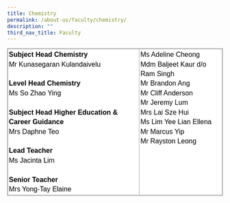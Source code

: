```yaml
---
title: Chemistry
permalink: /about-us/faculty/chemistry/
description: ""
third_nav_title: Faculty
---
```

<table style="margin: 0px; outline: 0px; padding: 0px; border-collapse: collapse; border: 1px solid rgb(170, 170, 170); color: rgb(0, 0, 0); font-family: Nunito, sans-serif; font-size: 16px; font-style: normal; font-variant-ligatures: normal; font-variant-caps: normal; font-weight: 400; letter-spacing: normal; orphans: 2; text-align: left; text-transform: none; white-space: normal; widows: 2; word-spacing: 0px; -webkit-text-stroke-width: 0px; background-color: rgb(255, 255, 255); text-decoration-thickness: initial; text-decoration-style: initial; text-decoration-color: initial;" class="iveo_table ives_tab_simple3" cellpadding="0" cellspacing="0" width="100%" border="0"><tbody style="margin: 0px; outline: 0px; padding: 0px;"><tr style="margin: 0px; outline: 0px; padding: 0px;"><td style="margin: 0px; outline: 0px; padding: 2px; text-align: center; border: 1px solid rgb(170, 170, 170);" valign="top"><div style="margin: 0px; outline: 0px; padding: 0px; line-height: 22.4px; text-align: left;"><strong style="margin: 0px; outline: 0px; padding: 0px; background-color: initial;">Subject Head Chemistry</strong><br style="margin: 0px; outline: 0px; padding: 0px;"></div><div style="margin: 0px; outline: 0px; padding: 0px; line-height: 22.4px; text-align: left;">Mr Kunasegaran Kulandaivelu</div><div style="margin: 0px; outline: 0px; padding: 0px; line-height: 22.4px; text-align: left;"><br style="margin: 0px; outline: 0px; padding: 0px;"></div><strong style="margin: 0px; outline: 0px; padding: 0px;"><div style="margin: 0px; outline: 0px; padding: 0px; line-height: 22.4px; text-align: left;"><strong style="margin: 0px; outline: 0px; padding: 0px;">Level Head Chemistry</strong></div></strong><div style="margin: 0px; outline: 0px; padding: 0px; line-height: 22.4px; text-align: left;"></div><div style="margin: 0px; outline: 0px; padding: 0px; line-height: 22.4px; text-align: left;">Ms So Zhao Ying<span style="margin: 0px; outline: 0px; padding: 0px; font-weight: 700;"><br style="margin: 0px; outline: 0px; padding: 0px;"></span></div><span style="margin: 0px; outline: 0px; padding: 0px; font-weight: bold;"><div style="margin: 0px; outline: 0px; padding: 0px; line-height: 22.4px; text-align: left;"><strong style="margin: 0px; outline: 0px; padding: 0px; text-align: center;"><div style="margin: 0px; outline: 0px; padding: 0px; line-height: 22.4px; text-align: left;"><strong style="margin: 0px; outline: 0px; padding: 0px;"><br style="margin: 0px; outline: 0px; padding: 0px;"></strong></div><div style="margin: 0px; outline: 0px; padding: 0px; line-height: 22.4px; text-align: left;"><strong style="margin: 0px; outline: 0px; padding: 0px;">Subject Head Higher Education &amp; Career Guidance</strong></div></strong><div style="margin: 0px; outline: 0px; padding: 0px; line-height: 22.4px; font-weight: 400;">Mrs Daphne Teo</div></div><div style="margin: 0px; outline: 0px; padding: 0px; line-height: 22.4px; text-align: left;"><br style="margin: 0px; outline: 0px; padding: 0px;"></div><div style="margin: 0px; outline: 0px; padding: 0px; line-height: 22.4px; text-align: left;"><span style="margin: 0px; outline: 0px; padding: 0px; text-align: center;"><div style="margin: 0px; outline: 0px; padding: 0px; line-height: 22.4px; text-align: left;">Lead Teacher</div></span><div style="margin: 0px; outline: 0px; padding: 0px; line-height: 22.4px; font-weight: 400;">Ms Jacinta Lim</div></div><div style="margin: 0px; outline: 0px; padding: 0px; line-height: 22.4px; text-align: left;"><br style="margin: 0px; outline: 0px; padding: 0px;"></div><div style="margin: 0px; outline: 0px; padding: 0px; line-height: 22.4px; text-align: left;">Senior Teacher</div></span><div style="margin: 0px; outline: 0px; padding: 0px; line-height: 22.4px; text-align: left;"><span style="margin: 0px; outline: 0px; padding: 0px; background-color: initial;">Mrs Yong-Tay Elaine</span><br style="margin: 0px; outline: 0px; padding: 0px;"></div></td><td style="margin: 0px; outline: 0px; padding: 2px; text-align: center; border: 1px solid rgb(170, 170, 170);" valign="top"><div style="margin: 0px; outline: 0px; padding: 0px; line-height: 22.4px; text-align: left;">Ms Adeline Cheong</div><div style="margin: 0px; outline: 0px; padding: 0px; line-height: 22.4px; text-align: left;">Mdm Baljeet Kaur d/o Ram Singh</div><div style="margin: 0px; outline: 0px; padding: 0px; line-height: 22.4px; text-align: left;">Mr Brandon Ang</div><div style="margin: 0px; outline: 0px; padding: 0px; line-height: 22.4px; text-align: left;">Mr Cliff Anderson</div><div style="margin: 0px; outline: 0px; padding: 0px; line-height: 22.4px; text-align: left;">Mr Jeremy Lum</div><div style="margin: 0px; outline: 0px; padding: 0px; line-height: 22.4px; text-align: left;">Mrs Lai Sze Hui</div><div style="margin: 0px; outline: 0px; padding: 0px; line-height: 22.4px; text-align: left;">Ms Lim Yee Lian Ellena</div><div style="margin: 0px; outline: 0px; padding: 0px; line-height: 22.4px; text-align: left;">Mr Marcus Yip</div><div style="margin: 0px; outline: 0px; padding: 0px; line-height: 22.4px; text-align: left;">Mr Rayston Leong</div><div style="margin: 0px; outline: 0px; padding: 0px; line-height: 22.4px; text-align: left;"><br style="margin: 0px; outline: 0px; padding: 0px;"></div></td></tr></tbody></table>